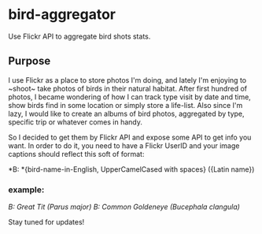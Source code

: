 # bird-aggregator
Use Flickr API to aggregate bird shots stats.

## Purpose
I use Flickr as a place to store photos I'm doing, and lately I'm enjoying to ~shoot~ take photos of birds in their natural habitat.
After first hundred of photos, I became wondering of how I can track type visit by date and time, show birds find in some location or simply store a life-list.
Also since I'm lazy, I would like to create an albums of bird photos, aggregated by type, specific trip or whatever comes in handy.

So I decided to get them by Flickr API and expose some API to get info you want.
In order to do it, you need to have a Flickr UserID and your image captions should reflect this soft of format:

*B: *{bird-name-in-English, UpperCamelCased with spaces} ({Latin name})
### example:
_B: Great Tit (Parus major)_
_B: Common Goldeneye (Bucephala clangula)_

Stay tuned for updates!
